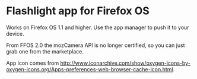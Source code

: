 # Flashlight app for Firefox OS

Works on Firefox OS 1.1 and higher. Use the app manager to push it
to your device.

From FFOS 2.0 the mozCamera API is no longer certified, so you can
just grab one from the marketplace.

App icon comes from http://www.iconarchive.com/show/oxygen-icons-by-oxygen-icons.org/Apps-preferences-web-browser-cache-icon.html.
